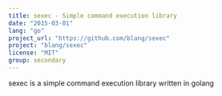 ```yaml
---
title: sexec - Simple command execution library
date: "2015-03-01"
lang: "go"
project_url: "https://github.com/blang/sexec"
project: "blang/sexec"
license: "MIT"
group: secondary
---
```


sexec is a simple command execution library written in golang